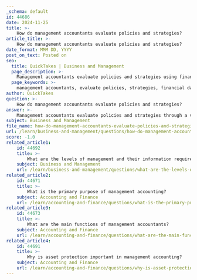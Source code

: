 ```yaml
---
_schema: default
id: 44686
date: 2024-11-25
title: >-
    How do management accountants evaluate policies and strategies?
article_title: >-
    How do management accountants evaluate policies and strategies?
date_format: MMM DD, YYYY
post_on_text: Posted on
seo:
  title: QuickTakes | Business and Management
  page_description: >-
    Management accountants evaluate policies and strategies using financial data analysis, strategic management accounting techniques, and various analytical frameworks. Their insights are essential for organizational performance and adaptation to competitive environments.
  page_keywords: >-
    management accountants, evaluate policies, strategies, financial data analysis, strategic management accounting, performance metrics, Return Driven Strategy Framework, mergers and acquisitions, cost-volume-profit analysis, balanced scorecards, predictive analytics, SWOT analysis, organizational performance, strategic planning, competitive advantage
author: QuickTakes
question: >-
    How do management accountants evaluate policies and strategies?
answer: >-
    Management accountants evaluate policies and strategies through a variety of methods and frameworks that focus on financial data analysis, strategic management accounting techniques, and performance metrics. Here are some key approaches they utilize:\n\n1. **Return Driven Strategy Framework**: Management accountants apply this framework to develop focused growth strategies. They review and evaluate these strategies, assess the company's plans and risks, and communicate the strategy to stakeholders, including the board and investors. This framework also aids in evaluating mergers and acquisitions (M&A) opportunities.\n\n2. **Financial Data Analysis**: Management accountants analyze financial data to identify trends and provide insights that help organizations operate more efficiently. This involves preparing detailed budgets and financial forecasts that assist business leaders in resource allocation and setting financial targets.\n\n3. **Strategic Management Accounting (SMA)**: SMA involves the provision and analysis of financial information related to the organization’s product markets and competitors. This includes monitoring the strategies of both the organization and its competitors over time, which helps in making informed strategic decisions.\n\n4. **Cost-Volume-Profit (CVP) Analysis**: This tool helps management accountants understand the relationship between costs, sales volume, and profits, enabling them to make decisions that align with the organization's financial goals.\n\n5. **Balanced Scorecards**: This strategic management tool allows management accountants to evaluate organizational performance from multiple perspectives, including financial, customer, internal processes, and learning and growth, ensuring a comprehensive assessment of strategy effectiveness.\n\n6. **Predictive Analytics**: By leveraging advanced statistical techniques and machine learning algorithms, management accountants can forecast financial outcomes and anticipate future trends, which aids in strategic planning and decision-making.\n\n7. **SWOT Analysis**: This technique helps management accountants evaluate the strengths, weaknesses, opportunities, and threats related to a business or project, providing a holistic view that informs strategic decisions.\n\nThrough these methods, management accountants play a crucial role in tying strategy to operations, ensuring that the organization can adapt to competitive environments and achieve its long-term objectives. Their insights are vital for enhancing organizational performance and driving competitive advantage.
subject: Business and Management
file_name: how-do-management-accountants-evaluate-policies-and-strategies.md
url: /learn/business-and-management/questions/how-do-management-accountants-evaluate-policies-and-strategies
score: -1.0
related_article1:
    id: 44692
    title: >-
        What are the levels of management and their information requirements?
    subject: Business and Management
    url: /learn/business-and-management/questions/what-are-the-levels-of-management-and-their-information-requirements
related_article2:
    id: 44671
    title: >-
        What is the primary purpose of management accounting?
    subject: Accounting and Finance
    url: /learn/accounting-and-finance/questions/what-is-the-primary-purpose-of-management-accounting
related_article3:
    id: 44673
    title: >-
        What are the main functions of management accountants?
    subject: Accounting and Finance
    url: /learn/accounting-and-finance/questions/what-are-the-main-functions-of-management-accountants
related_article4:
    id: 44691
    title: >-
        Why is asset protection important in management accounting?
    subject: Accounting and Finance
    url: /learn/accounting-and-finance/questions/why-is-asset-protection-important-in-management-accounting
---
```


&nbsp;